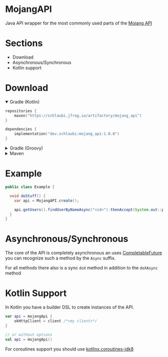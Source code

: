 # MojangAPI

Java API wrapper for the most commonly used parts of the [Mojang API](https://wiki.vg/Mojang_API)

# Sections

- Download
- Asynchronous/Synchronous
- Kotlin support

# Download

<details open>
<summary>Gradle (Kotlin)</summary>

```kotlin
repositories {
    maven("https://schlaubi.jfrog.io/artifactory/mojang_api")
}

dependencies {
    implementation("dev.schlaubi:mojang_api:1.0.0")
}
```

</details>
<details>
<summary>Gradle (Groovy)</summary>

```groovy
repositories {
    maven { url "https://schlaubi.jfrog.io/artifactory/mojang_api" }
}

dependencies {
    implementation 'dev.schlaubi:mojang_api:1.0.0'
}
```

</details>

<details>
<summary>Maven</summary>

```xml

<project>
  <repositories>
    <repository>
      <url>https://schlaubi.jfrog.io/artifactory/mojang_api</url>
    </repository>
  </repositories>

  <dependencies>
    <dependency>
      <groupId>me.schlaubi</groupId>
      <artifactId>mojang_api</artifactId>
      <version>1.0.0</version>
    </dependency>
  </dependencies>
</project>
```

</details>

# Example

```java
public class Example {

  void doStuff() {
    var api = MojangAPI.create();

    api.getUsers().findUserByNameAsync("<id>").thenAccept(System.out::println);
  }
}
```

# Asynchronous/Synchronous

The core of the API is completely asynchronous an
uses [CompletableFuture](https://docs.oracle.com/javase/9/docs/api/java/util/concurrent/CompletableFuture.html)
you can recognize such a method by the `Async` suffix.

For all methods there also is a sync `doX` method in addition to the `doXAsync` method

# Kotlin Support

In Kotlin you have a builder DSL to create instances of the API.

```kotlin
var api = mojangApi {
    okHttpClient = client /*<my client>*/
}

// or without options
val api = mojangApi()

```

For coroutines support you should
use [kotlinx.coroutines-jdk8](https://github.com/Kotlin/kotlinx.coroutines/tree/master/integration/kotlinx-coroutines-jdk8)
